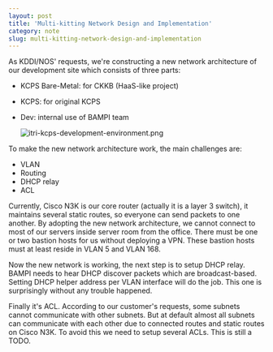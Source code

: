 ```yaml
---
layout: post
title: 'Multi-kitting Network Design and Implementation'
category: note
slug: multi-kitting-network-design-and-implementation
---
```

As KDDI/NOS' requests, we're constructing a new network architecture of our development site which consists of three parts:

- KCPS Bare-Metal: for CKKB (HaaS-like project)
- KCPS: for original KCPS
- Dev: internal use of BAMPI team

    ![itri-kcps-development-environment.png](/assets/images/multi-kitting-network-design-and-implementation/itri-kcps-development-environment.png)

To make the new network architecture work, the main challenges are:

- VLAN
- Routing
- DHCP relay
- ACL

Currently, Cisco N3K is our core router (actually it is a layer 3 switch), it maintains several static routes, so everyone can send packets to one another. By adopting the new network architecture, we cannot connect to most of our servers inside server room from the office. There must be one or two bastion hosts for us without deploying a VPN. These bastion hosts must at least reside in VLAN 5 and VLAN 168.

Now the new network is working, the next step is to setup DHCP relay. BAMPI needs to hear DHCP discover packets which are broadcast-based. Setting DHCP helper address per VLAN interface will do the job. This one is surprisingly without any trouble happened.

Finally it's ACL. According to our customer's requests, some subnets cannot communicate with other subnets. But at default almost all subnets can communicate with each other due to connected routes and static routes on Cisco N3K. To avoid this we need to setup several ACLs. This is still a TODO.
